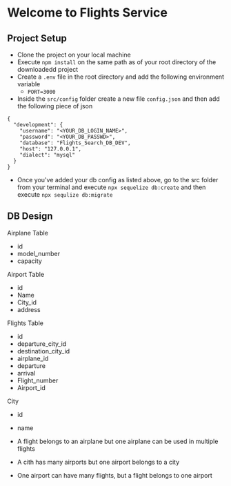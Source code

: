 # Welcome to Flights Service

## Project Setup

- Clone the project on your local machine
- Execute `npm install` on the same path as of your root directory of the downloadedd project
- Create a `.env` file in the root directory and add the following environment variable
  - `PORT=3000`
- Inside the `src/config` folder create a new file `config.json` and then add the following piece of json

```
{
  "development": {
    "username": "<YOUR_DB_LOGIN_NAME>",
    "password": "<YOUR_DB_PASSWD>",
    "database": "Flights_Search_DB_DEV",
    "host": "127.0.0.1",
    "dialect": "mysql"
  }
}
```

- Once you've added your db config as listed above, go to the src folder from your terminal and execute `npx sequelize db:create`
  and then execute
  `npx sequlize db:migrate`

## DB Design

Airplane Table

- id
- model_number
- capacity

Airport Table

- id
- Name
- City_id
- address

Flights Table

- id
- departure_city_id
- destination_city_id
- airplane_id
- departure
- arrival
- Flight_number
- Airport_id

City

- id
- name

- A flight belongs to an airplane but one airplane can be used in multiple flights
- A cith has many airports but one airport belongs to a city
- One airport can have many flights, but a flight belongs to one airport
